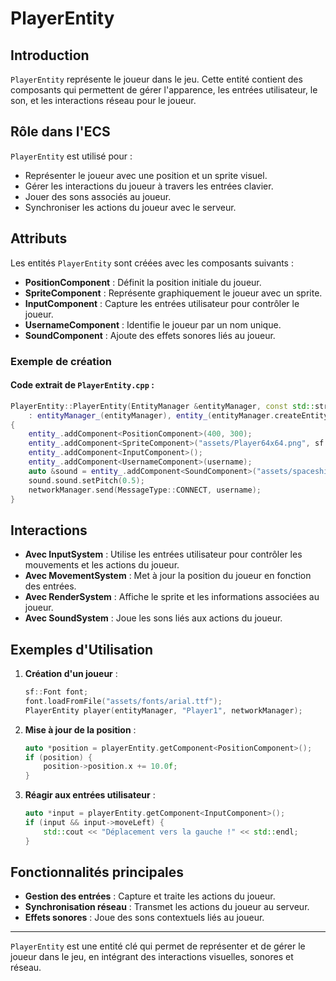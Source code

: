 # PlayerEntity

## Introduction

`PlayerEntity` représente le joueur dans le jeu. Cette entité contient des composants qui permettent de gérer l'apparence, les entrées utilisateur, le son, et les interactions réseau pour le joueur.

## Rôle dans l'ECS

`PlayerEntity` est utilisé pour :

- Représenter le joueur avec une position et un sprite visuel.
- Gérer les interactions du joueur à travers les entrées clavier.
- Jouer des sons associés au joueur.
- Synchroniser les actions du joueur avec le serveur.

## Attributs

Les entités `PlayerEntity` sont créées avec les composants suivants :

- **PositionComponent** : Définit la position initiale du joueur.
- **SpriteComponent** : Représente graphiquement le joueur avec un sprite.
- **InputComponent** : Capture les entrées utilisateur pour contrôler le joueur.
- **UsernameComponent** : Identifie le joueur par un nom unique.
- **SoundComponent** : Ajoute des effets sonores liés au joueur.

### Exemple de création

#### Code extrait de `PlayerEntity.cpp` :

```cpp
PlayerEntity::PlayerEntity(EntityManager &entityManager, const std::string &username, NetworkManager &networkManager)
    : entityManager_(entityManager), entity_(entityManager.createEntity())
{
    entity_.addComponent<PositionComponent>(400, 300);
    entity_.addComponent<SpriteComponent>("assets/Player64x64.png", sf::Vector2f(1, 1));
    entity_.addComponent<InputComponent>();
    entity_.addComponent<UsernameComponent>(username);
    auto &sound = entity_.addComponent<SoundComponent>("assets/spaceshipIdle.mp3", -1);
    sound.sound.setPitch(0.5);
    networkManager.send(MessageType::CONNECT, username);
}
```

## Interactions

- **Avec InputSystem** : Utilise les entrées utilisateur pour contrôler les mouvements et les actions du joueur.
- **Avec MovementSystem** : Met à jour la position du joueur en fonction des entrées.
- **Avec RenderSystem** : Affiche le sprite et les informations associées au joueur.
- **Avec SoundSystem** : Joue les sons liés aux actions du joueur.

## Exemples d'Utilisation

1. **Création d'un joueur** :
   ```cpp
   sf::Font font;
   font.loadFromFile("assets/fonts/arial.ttf");
   PlayerEntity player(entityManager, "Player1", networkManager);
   ```

2. **Mise à jour de la position** :
   ```cpp
   auto *position = playerEntity.getComponent<PositionComponent>();
   if (position) {
       position->position.x += 10.0f;
   }
   ```

3. **Réagir aux entrées utilisateur** :
   ```cpp
   auto *input = playerEntity.getComponent<InputComponent>();
   if (input && input->moveLeft) {
       std::cout << "Déplacement vers la gauche !" << std::endl;
   }
   ```

## Fonctionnalités principales

- **Gestion des entrées** : Capture et traite les actions du joueur.
- **Synchronisation réseau** : Transmet les actions du joueur au serveur.
- **Effets sonores** : Joue des sons contextuels liés au joueur.

---

`PlayerEntity` est une entité clé qui permet de représenter et de gérer le joueur dans le jeu, en intégrant des interactions visuelles, sonores et réseau.

